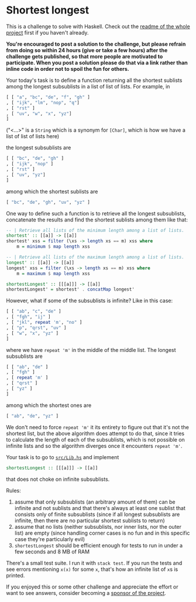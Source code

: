 # Shortest longest

This is a challenge to solve with Haskell. Check out the [readme of the whole project](../README.md) first if you haven't already.

**You're encouraged to post a solution to the challenge, but please refrain from doing so within 24 hours (give or take a few hours) after the challenge gets published, so that more people are motivated to participate. When you post a solution please do that via a link rather than inline code in order not to spoil the fun for others.**

Your today's task is to define a function returning all the shortest sublists among the longest subsublists in a list of list of lists. For example, in

```haskell
[ [ "a", "bc", "de", "f", "gh" ]
, [ "ijk", "lm", "nop", "q"]
, [ "rst" ]
, [ "uv", "w", "x", "yz"]
]
```

("<...>" is a `String` which is a synonym for `[Char]`, which is how we have a list of list of lists here)

the longest subsublists are

```haskell
[ [ "bc", "de", "gh" ]
, [ "ijk", "nop" ]
, [ "rst" ]
, [ "uv", "yz"]
]
```

among which the shortest sublists are

```haskell
[ "bc", "de", "gh", "uv", "yz" ]
```

One way to define such a function is to retrieve all the longest subsublists, concatenate the results and find the shortest sublists among them like that:

```haskell
-- | Retrieve all lists of the minimum length among a list of lists.
shortest' :: [[a]] -> [[a]]
shortest' xss = filter (\xs -> length xs == m) xss where
    m = minimum $ map length xss

-- | Retrieve all lists of the maximum length among a list of lists.
longest' :: [[a]] -> [[a]]
longest' xss = filter (\xs -> length xs == m) xss where
    m = maximum $ map length xss

shortestLongest' :: [[[a]]] -> [[a]]
shortestLongest' = shortest' . concatMap longest'
```

However, what if some of the subsublists is infinite? Like in this case:

```haskell
[ [ "ab", "c", "de" ]
, [ "fgh", "ij" ]
, [ "jkl", repeat 'm', "no" ]
, [ "p", "qrst", "uv" ]
, [ "w", "x", "yz" ]
]
```

where we have `repeat 'm'` in the middle of the middle list. The longest subsublists are

```haskell
[ [ "ab", "de" ]
, [ "fgh" ]
, [ repeat 'm' ]
, [ "qrst" ]
, [ "yz" ]
]
```

among which the shortest ones are

```haskell
[ "ab", "de", "yz" ]
```

We don't need to force `repeat 'm'` it its entirety to figure out that it's not the shortest list, but the above algorithm does attempt to do that, since it tries to calculate the length of each of the subsublists, which is not possible on infinite lists and so the algorithm diverges once it encounters `repeat 'm'`.

Your task is to go to [`src/Lib.hs`](./src/Lib.hs) and implement

```haskell
shortestLongest :: [[[a]]] -> [[a]]
```

that does not choke on infinite subsublists.

Rules:

1. assume that only subsublists (an arbitrary amount of them) can be infinite and not sublists and that there's always at least one sublist that consists only of finite subsublists (since if all longest subsublists are infinite, then there are no particular shortest sublists to return)
2. assume that no lists (neither subsublists, nor inner lists, nor the outer list) are empty (since handling corner cases is no fun and in this specific case they're particularly evil)
3. `shortestLongest` should be efficient enough for tests to run in under a few seconds and 8 MB of RAM

There's a small test suite. I run it with `stack test`. If you run the tests and see errors mentioning `x(x)` for some `x`, that's how an infinite list of `x`s is printed.

If you enjoyed this or some other challenge and appreciate the effort or want to see answers, consider becoming a [sponsor of the project](https://github.com/sponsors/effectfully-ou).
